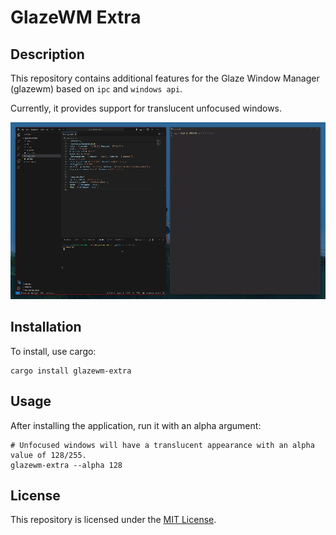 # GlazeWM Extra

## Description

This repository contains additional features for the Glaze Window Manager (glazewm) based on `ipc` and `windows api`. 

Currently, it provides support for translucent unfocused windows.

![Demo](assets/demo.gif)

## Installation
To install, use cargo:
```shell
cargo install glazewm-extra
```

## Usage

After installing the application, run it with an alpha argument:
```shell
# Unfocused windows will have a translucent appearance with an alpha value of 128/255.
glazewm-extra --alpha 128
```

## License

This repository is licensed under the [MIT License](LICENSE).


